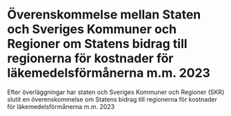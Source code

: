 # Överenskommelse mellan Staten och Sveriges Kommuner och Regioner om Statens bidrag till regionerna för kostnader för läkemedelsförmånerna m.m. 2023

Efter överläggningar har staten och Sveriges Kommuner och Regioner (SKR) slutit en överenskommelse om Statens bidrag till regionerna för kostnader för läkemedelsförmånerna m.m. 2023
